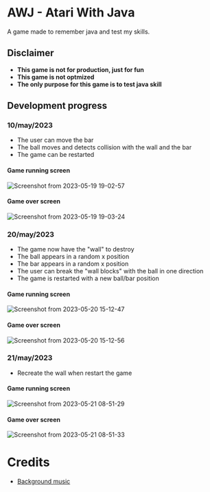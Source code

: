 # AWJ - Atari With Java

A game made to remember java and test my skills.

## Disclaimer

- **This game is not for production, just for fun**
- **This game is not optmized**
- **The only purpose for this game is to test java skill**

## Development progress

### 10/may/2023

- The user can move the bar
- The ball moves and detects collision with the wall and the bar
- The game can be restarted

#### Game running screen

![Screenshot from 2023-05-19 19-02-57](https://github.com/marcos-venicius/atari-with-java/assets/94018427/828d7b7b-94d0-4e9e-8744-40ca9ca94fe9)

#### Game over screen

![Screenshot from 2023-05-19 19-03-24](https://github.com/marcos-venicius/atari-with-java/assets/94018427/1dc596c1-b9af-4219-9218-75ecdf18c56d)


### 20/may/2023

- The game now have the "wall" to destroy
- The ball appears in a random x position
- The bar appears in a random x position
- The user can break the "wall blocks" with the ball in one direction
- The game is restarted with a new ball/bar position

#### Game running screen

![Screenshot from 2023-05-20 15-12-47](https://github.com/marcos-venicius/atari-with-java/assets/94018427/ae037e66-c7d4-4674-9a9c-e90ced6c6a4b)

#### Game over screen

![Screenshot from 2023-05-20 15-12-56](https://github.com/marcos-venicius/atari-with-java/assets/94018427/6f1d28ca-194a-4226-a25e-b7e527a7e086)


### 21/may/2023

- Recreate the wall when restart the game

#### Game running screen

![Screenshot from 2023-05-21 08-51-29](https://github.com/marcos-venicius/atari-with-java/assets/94018427/14a9f3b0-5240-4ba7-adb2-fba1c7c688ce)

#### Game over screen

![Screenshot from 2023-05-21 08-51-33](https://github.com/marcos-venicius/atari-with-java/assets/94018427/b6ff16c6-d699-49f0-a06f-8227fed379a5)


# Credits

- [Background music](https://pixabay.com/music/synthwave-neon-gaming-128925/)
